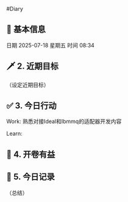 #Diary 
## 🔞 基本信息
日期 2025-07-18 星期五
时间 08:34

## 🗡 2. 近期目标
（设定近期目标）

## ✅ 3. 今日行动
Work:
熟悉对接Ideal和Ibmmq的适配器开发内容

Learn:

## 📘 4. 开卷有益

## 📝 5. 今日记录
（总结）
